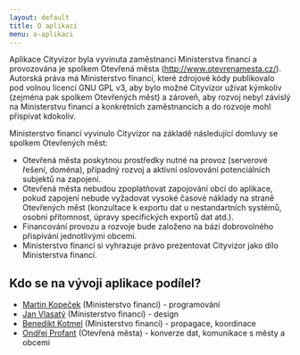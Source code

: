 ```yaml
---
layout: default
title: O aplikaci
menu: o-aplikaci
---
```


Aplikace Cityvizor byla vyvinuta zaměstnanci Ministerstva financí a provozována je spolkem Otevřená města (http://www.otevrenamesta.cz/). Autorská práva má Ministerstvo financí, které zdrojové kódy publikovalo pod volnou licencí GNU GPL v3, aby bylo možné Cityvizor užívat kýmkoliv (zejména pak spolkem Otevřených měst) a zároveň, aby rozvoj nebyl závislý na Ministerstvu financí a konkrétních zaměstnancích a do rozvoje mohl přispívat kdokoliv.

Ministerstvo financí vyvinulo Cityvizor na základě následující domluvy se spolkem Otevřených měst:

- Otevřená města poskytnou prostředky nutné na provoz (serverové řešení, doména), případný rozvoj a aktivní oslovování potenciálních subjektů na zapojení.
- Otevřená města nebudou zpoplatňovat zapojování obcí do aplikace, pokud zapojení nebude vyžadovat vysoké časové náklady na straně Otevřených měst (konzultace k exportu dat u nestandartních systémů, osobní přítomnost, úpravy specifických exportů dat atd.).
- Financování provozu a rozvoje bude založeno na bázi dobrovolného přispívání jednotlivými obcemi.
- Ministerstvo financí si vyhrazuje právo prezentovat Cityvizor jako dílo Ministerstva financí.

## Kdo se na vývoji aplikace podílel?</h3>

- [Martin Kopeček](https://cz.linkedin.com/in/martinkopecek) (Ministerstvo financí) - programování
- [Jan Vlasatý](https://cz.linkedin.com/in/janvlasaty) (Ministerstvo financí) - design
- [Benedikt Kotmel](https://cz.linkedin.com/in/benediktkotmel) (Ministerstvo financí) - propagace, koordinace
- [Ondřej Profant](https://cz.linkedin.com/in/ondřej-profant-2b171933) (Otevřená města) - konverze dat, komunikace s městy a obcemi